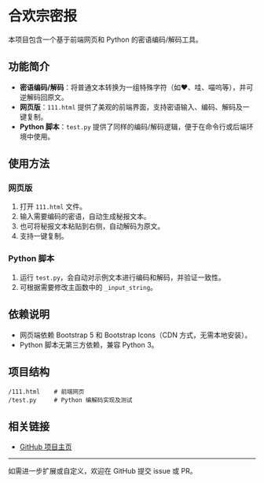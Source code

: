 # 合欢宗密报

本项目包含一个基于前端网页和 Python 的密语编码/解码工具。

## 功能简介

- **密语编码/解码**：将普通文本转换为一组特殊字符（如❤、哇、喵呜等），并可逆解码回原文。
- **网页版**：`111.html` 提供了美观的前端界面，支持密语输入、编码、解码及一键复制。
- **Python 脚本**：`test.py` 提供了同样的编码/解码逻辑，便于在命令行或后端环境中使用。

## 使用方法

### 网页版

1. 打开 `111.html` 文件。
2. 输入需要编码的密语，自动生成秘报文本。
3. 也可将秘报文本粘贴到右侧，自动解码为原文。
4. 支持一键复制。

### Python 脚本

1. 运行 `test.py`，会自动对示例文本进行编码和解码，并验证一致性。
2. 可根据需要修改主函数中的 `_input_string`。

## 依赖说明

- 网页端依赖 Bootstrap 5 和 Bootstrap Icons（CDN 方式，无需本地安装）。
- Python 脚本无第三方依赖，兼容 Python 3。

## 项目结构

```
/111.html    # 前端网页
/test.py     # Python 编解码实现及测试
```

## 相关链接

- [GitHub 项目主页](https://github.com/cuckoo711/hehuanzong_base)

---
如需进一步扩展或自定义，欢迎在 GitHub 提交 issue 或 PR。

        